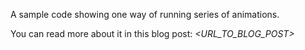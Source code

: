 A sample code showing one way of running series of animations.

You can read more about it in this blog post: _\<URL\_TO\_BLOG\_POST\>_